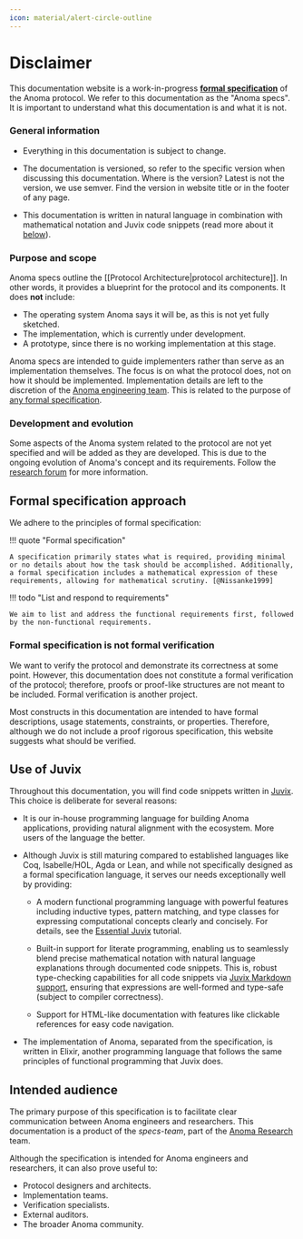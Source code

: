 ```yaml
---
icon: material/alert-circle-outline
---
```


# Disclaimer

This documentation website is a work-in-progress [**formal specification**](#formal-specification-approach) of the
Anoma protocol. We refer to this documentation as the "Anoma specs".
It is important to understand what this documentation is and what it is not.

### General information

- Everything in this documentation is subject to change.

- The documentation is versioned, so refer to the specific version when
    discussing this documentation. Where is the version? Latest is not the
    version, we use semver. Find the version in website title or in the footer of any page.

- This documentation is written in natural language in combination with
    mathematical notation and Juvix code snippets (read more about it
    [below](#use-of-juvix)).

### Purpose and scope

Anoma specs outline the [[Protocol Architecture|protocol architecture]].
In other words, it provides a blueprint for the protocol and its components.
It does **not** include:

- The operating system Anoma says it will be, as this is not yet fully sketched.
- The implementation, which is currently under development.
- A prototype, since there is no working implementation at this stage.

Anoma specs are intended to guide implementers rather than serve as an
implementation themselves. The focus is on what the protocol does, not on how it
should be implemented. Implementation details are left to the discretion of the
[Anoma engineering team](https://github.com/anoma/anoma). This is related to the
purpose of [any formal specification](#formal-specification-approach).

### Development and evolution

Some aspects of the Anoma system related to the protocol are not yet specified
and will be added as they are developed. This is due to the ongoing evolution of
Anoma's concept and its requirements. Follow the [research
forum](https://research.anoma.net/) for more information.

## Formal specification approach

We adhere to the principles of formal specification:

!!! quote "Formal specification"

    A specification primarily states what is required, providing minimal or no details about how the task should be accomplished. Additionally, a formal specification includes a mathematical expression of these requirements, allowing for mathematical scrutiny. [@Nissanke1999]

!!! todo "List and respond to requirements"

    We aim to list and address the functional requirements first, followed by the non-functional requirements.

### Formal specification is not formal verification

We want to verify the protocol and demonstrate its correctness at some point.
However, this documentation does not constitute a formal verification of the
protocol; therefore, proofs or proof-like structures are not meant to be
included. Formal verification is another project.

Most constructs in this documentation are intended to have formal descriptions,
usage statements, constraints, or properties. Therefore, although we do not
include a proof rigorous specification, this website suggests what should be
verified.

## Use of Juvix

Throughout this documentation, you will find code snippets written in
[Juvix](https://juvix.org/). This choice is deliberate for several reasons:

- It is our in-house programming language for building Anoma applications,
   providing natural alignment with the ecosystem. More users of the language
   the better.

- Although Juvix is still maturing compared to established languages like Coq,
    Isabelle/HOL, Agda or Lean, and while not specifically designed as a formal
    specification language, it serves our needs exceptionally well by providing:

    - A modern functional programming language with powerful features including
      inductive types, pattern matching, and type classes for expressing
      computational concepts clearly and concisely. For details, see the
      [Essential Juvix](https://docs.juvix.org/0.6.9/tutorials/essential.html)
      tutorial.

    - Built-in support for literate programming, enabling us to seamlessly blend
      precise mathematical notation with natural language explanations through
      documented code snippets. This is, robust type-checking capabilities for all
      code snippets via [Juvix Markdown support](https://docs.juvix.org/),
      ensuring that expressions are well-formed and type-safe (subject to compiler
      correctness).

    - Support for HTML-like documentation with features like clickable
      references for easy code navigation.

- The implementation of Anoma, separated from the specification, is written in
    Elixir, another programming language that follows the same principles of
    functional programming that Juvix does.

## Intended audience

The primary purpose of this specification is to facilitate clear communication
between Anoma engineers and researchers. This documentation is a product of the
*specs-team*, part of the [Anoma Research](https://research.anoma.net/) team.

Although the specification is intended for Anoma engineers and researchers, it
can also prove useful to:

- Protocol designers and architects.
- Implementation teams.
- Verification specialists.
- External auditors.
- The broader Anoma community.

